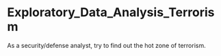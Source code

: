# Exploratory_Data_Analysis_Terrorism
As a security/defense analyst, try to find out the hot zone of terrorism.
